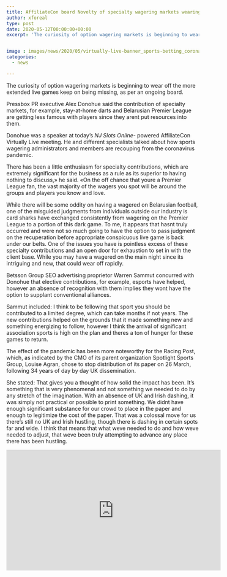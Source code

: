```yaml
---
title: AffiliateCon board Novelty of specialty wagering markets wearing off
author: xforeal 
type: post
date: 2020-05-12T00:00:00+00:00
excerpt: 'The curiosity of option wagering markets is beginning to wear off the more extended live games keep on being missing, as per an ongoing panel '


image : images/news/2020/05/virtually-live-banner_sports-betting_coronavirus-2-1-1.jpg
categories:
  - news

---
```

The curiosity of option wagering markets is beginning to wear off the more extended live games keep on being missing, as per an ongoing board. 

Pressbox PR executive Alex Donohue said the contribution of specialty markets, for example, stay-at-home darts and Belarusian Premier League are getting less famous with players since they arent put resources into them. 

Donohue was a speaker at today&#8217;s _NJ Slots Online-_ powered AffiliateCon Virtually Live meeting. He and different specialists talked about how sports wagering administrators and members are recouping from the coronavirus pandemic. 

There has been a little enthusiasm for specialty contributions, which are extremely significant for the business as a rule as its superior to having nothing to discuss,&#187; he said. &#171;On the off chance that youre a Premier League fan, the vast majority of the wagers you spot will be around the groups and players you know and love. 

While there will be some oddity on having a wagered on Belarusian football, one of the misguided judgments from individuals outside our industry is card sharks have exchanged consistently from wagering on the Premier League to a portion of this dark game. To me, it appears that hasnt truly occurred and were not so much going to have the option to pass judgment on the recuperation before appropriate conspicuous live game is back under our belts. One of the issues you have is pointless excess of these specialty contributions and an open door for exhaustion to set in with the client base. While you may have a wagered on the main night since its intriguing and new, that could wear off rapidly. 

Betsson Group SEO advertising proprietor Warren Sammut concurred with Donohue that elective contributions, for example, esports have helped, however an absence of recognition with them implies they wont have the option to supplant conventional alliances. 

Sammut included: I think to be following that sport you should be contributed to a limited degree, which can take months if not years. The new contributions helped on the grounds that it made something new and something energizing to follow, however I think the arrival of significant association sports is high on the plan and theres a ton of hunger for these games to return. 

The effect of the pandemic has been more noteworthy for the Racing Post, which, as indicated by the CMO of its parent organization Spotlight Sports Group, Louise Agran, chose to stop distribution of its paper on 26 March, following 34 years of day by day UK dissemination. 

She stated: That gives you a thought of how solid the impact has been. It&#8217;s something that is very phenomenal and not something we needed to do by any stretch of the imagination. With an absence of UK and Irish dashing, it was simply not practical or possible to print something. We didnt have enough significant substance for our crowd to place in the paper and enough to legitimize the cost of the paper. That was a colossal move for us there&#8217;s still no UK and Irish hustling, though there is dashing in certain spots far and wide. I think that means that what weve needed to do and how weve needed to adjust, that weve been truly attempting to advance any place there has been hustling. 

<iframe loading="lazy" allowfullscreen="allowfullscreen" frameborder="0" height="315" src="https://www.youtube.com/embed/wFUujAzqQ_I?start=5187" width="560" />